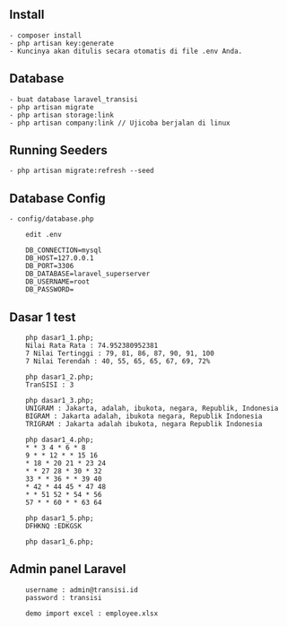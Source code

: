 ## Install
    - composer install
    - php artisan key:generate
    - Kuncinya akan ditulis secara otomatis di file .env Anda.
## Database
    - buat database laravel_transisi
    - php artisan migrate
    - php artisan storage:link
	- php artisan company:link // Ujicoba berjalan di linux
## Running Seeders
    - php artisan migrate:refresh --seed
## Database Config
    - config/database.php
```
    edit .env
    
    DB_CONNECTION=mysql
    DB_HOST=127.0.0.1
    DB_PORT=3306
    DB_DATABASE=laravel_superserver
    DB_USERNAME=root
    DB_PASSWORD=
```
## Dasar 1 test
```
    php dasar1_1.php;
	Nilai Rata Rata : 74.952380952381
	7 Nilai Tertinggi : 79, 81, 86, 87, 90, 91, 100
	7 Nilai Terendah : 40, 55, 65, 65, 67, 69, 72%   

    php dasar1_2.php;
	TranSISI : 3

    php dasar1_3.php;
	UNIGRAM : Jakarta, adalah, ibukota, negara, Republik, Indonesia
	BIGRAM : Jakarta adalah, ibukota negara, Republik Indonesia
	TRIGRAM : Jakarta adalah ibukota, negara Republik Indonesia

    php dasar1_4.php;
	* * 3 4 * 6 * 8 
	9 * * 12 * * 15 16 
	* 18 * 20 21 * 23 24 
	* * 27 28 * 30 * 32 
	33 * * 36 * * 39 40 
	* 42 * 44 45 * 47 48 
	* * 51 52 * 54 * 56 
	57 * * 60 * * 63 64

    php dasar1_5.php;
	DFHKNQ :EDKGSK
	
    php dasar1_6.php;

```
## Admin panel Laravel
```
    username : admin@transisi.id
    password : transisi

	demo import excel : employee.xlsx

```